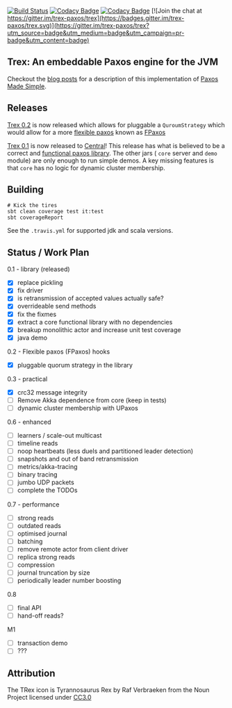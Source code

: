 
[![Build Status](https://travis-ci.org/trex-paxos/trex.svg?branch=master)](https://travis-ci.org/trex-paxos/trex)
[![Codacy Badge](https://www.codacy.com/project/badge/73b345d5a4c74a4d9d458596e64fe212)](https://www.codacy.com/app/simbo1905remixed/trex)
[![Codacy Badge](https://api.codacy.com/project/badge/Coverage/73b345d5a4c74a4d9d458596e64fe212)](https://www.codacy.com/app/simbo1905remixed/trex?utm_source=github.com&amp;utm_medium=referral&amp;utm_content=trex-paxos/trex&amp;utm_campaign=Badge_Coverage)
[![Join the chat at https://gitter.im/trex-paxos/trex](https://badges.gitter.im/trex-paxos/trex.svg)](https://gitter.im/trex-paxos/trex?utm_source=badge&utm_medium=badge&utm_campaign=pr-badge&utm_content=badge)

## Trex: An embeddable Paxos engine for the JVM

Checkout the [blog posts](https://simbo1905.wordpress.com/2016/01/09/trex-a-paxos-replication-engine/) for a description of this implementation of [Paxos Made Simple](https://www.microsoft.com/en-us/research/wp-content/uploads/2016/12/paxos-simple-Copy). 

## Releases

[Trex 0.2](https://github.com/trex-paxos/trex/tree/0.2) is now released which allows for pluggable a `QuroumStrategy` which would allow for a more [flexible paxos](https://ssougou.blogspot.co.uk/2016/08/a-more-flexible-paxos.html?m=1) known as [FPaxos](https://arxiv.org/pdf/1608.06696v1.pdf)

[Trex 0.1](https://github.com/trex-paxos/trex/tree/0.1) is now released to [Central](http://search.maven.org/#search%7Cga%7C1%7Cg%3A%22com.github.trex-paxos%22)! This release has what is believed to be a correct and [functional paxos library](http://search.maven.org/#artifactdetails%7Ccom.github.trex-paxos%7Ctrex-library_2.11%7C0.1%7Cjar). The other jars ( `core` server and `demo` module) are only enough to run simple demos. A key missing features is that `core` has no logic for dynamic cluster membership. 

## Building

```
# Kick the tires
sbt clean coverage test it:test
sbt coverageReport
```

See the `.travis.yml` for supported jdk and scala versions. 

## Status /  Work Plan

0.1 - library (released)

- [x] replace pickling
- [x] fix driver
- [x] is retransmission of accepted values actually safe?
- [x] overrideable send methods
- [x] fix the fixmes
- [x] extract a core functional library with no dependencies
- [x] breakup monolithic actor and increase unit test coverage
- [x] java demo

0.2 - Flexible paxos (FPaxos) hooks

- [x] pluggable quorum strategy in the library

0.3 - practical

- [x] crc32 message integrity 
- [ ] Remove Akka dependence from core (keep in tests)
- [ ] dynamic cluster membership with UPaxos 

0.6 - enhanced 

- [ ] learners / scale-out multicast
- [ ] timeline reads
- [ ] noop heartbeats (less duels and partitioned leader detection)
- [ ] snapshots and out of band retransmission
- [ ] metrics/akka-tracing
- [ ] binary tracing 
- [ ] jumbo UDP packets
- [ ] complete the TODOs

0.7 - performance

- [ ] strong reads
- [ ] outdated reads
- [ ] optimised journal 
- [ ] batching 
- [ ] remove remote actor from client driver
- [ ] replica strong reads
- [ ] compression 
- [ ] journal truncation by size 
- [ ] periodically leader number boosting

0.8 

- [ ] final API
- [ ] hand-off reads? 

M1

- [ ] transaction demo
- [ ] ???

## Attribution

The TRex icon is Tyrannosaurus Rex by Raf Verbraeken from the Noun Project licensed under [CC3.0](http://creativecommons.org/licenses/by/3.0/us/)
